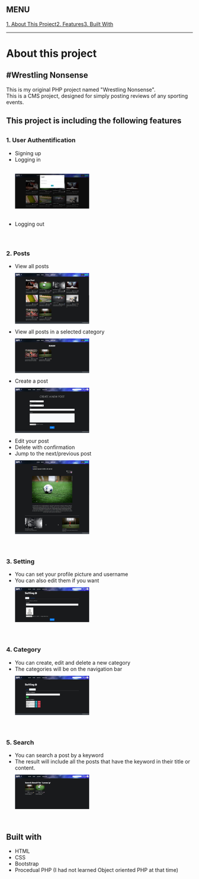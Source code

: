<h2>MENU</h2><div><a href="#about">1. About This Project</a><a href="#features">2. Features</a><a href="#built_with">3. Built With</a></div>
<hr><div id="about"><h1>About this project</h1><h2>#Wrestling Nonsense</h2><p>This is my original PHP project named "Wrestling Nonsense". <br>This is a CMS project, designed for simply posting reviews of any sporting events. </p></div><div id="features"><h2>This project is including the following features</h2><h3 style="margin-top: 30px;">1. User Authentification</h3><ul><li>Signing up</li><li>Logging in<div style="margin: 30px auto;"><img src="demo_screenphotos/demo_login.jpg" style="width:200px;"></div></li><li>Logging out</li></ul><br><h3 style="margin-top: 30px;">2. Posts</h3><ul><li>View all posts<div style="margin: 10px auto;"><img src="demo_screenphotos/demo_top.jpg" style="width:200px;"></div></li><li>View all posts in a selected category<div style="margin: 10px auto;"><img src="demo_screenphotos/demo_category.jpg" style="width:200px;"></div></li><li>Create a post<div style="margin: 10px auto;"><img src="demo_screenphotos/demo_create_post.jpg" style="width:200px;"></div></li><li>Edit your post</li><li>Delete with confirmation</li><li>Jump to the next/previous post<div style="margin: 10px auto;"><img src="demo_screenphotos/demo_view_post.jpg" style="width:200px;"></div></li></ul><br><h3 style="margin-top: 30px;">3. Setting</h3><ul><li>You can set your profile picture and username</li><li>You can also edit them if you want<div style="margin: 10px auto;"><img src="demo_screenphotos/demo_setting.jpg" style="width:200px;"></div></li></ul><br><h3 style="margin-top: 30px;">4. Category</h3><ul><li>You can create, edit and delete a new category</li><li>The categories will be on the navigation bar<div style="margin: 10px auto;"><img src="demo_screenphotos/demo_setting_category.jpg" style="width:200px;"></div></li></ul><br><h3 style="margin-top: 30px;">5. Search</h3><ul><li>You can search a post by a keyword</li><li>The result will include all the posts that have the keyword in their title or content.<div style="margin: 10px auto;"><img src="demo_screenphotos/demo_searh.jpg" style="width:200px;"></div></li></ul><br></div><div id="built_with"> <h2>Built with</h2><ul><li>HTML</li><li>CSS</li><li>Bootstrap</li><li>Procedual PHP (I had not learned Object oriented PHP at that time)</li></ul></div>
